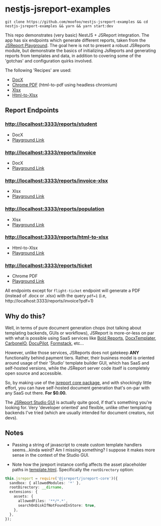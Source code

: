 # nestjs-jsreport-examples

```console
git clone https://github.com/moofoo/nestjs-jsreport-examples && cd nestjs-jsreport-examples && yarn && yarn start:dev
```

This repo demonstrates (very basic) NestJS + JSReport integration. The app has six endpoints which generate different reports, taken from the [JSReport Playground](https://playground.jsreport.net/). The goal here is not to present a robust JSReports module, but demonstrate the basics of initializing JsReports and generating reports from templates and data, in addition to covering some of the 'gotchas' and configuration quirks involved.

The following 'Recipes' are used:

- [DocX](https://jsreport.net/learn/docx)
- [Chrome PDF](https://jsreport.net/learn/chrome-pdf) (html-to-pdf using headless chromium)
- [Xlsx](https://jsreport.net/learn/xlsx)
- [Html-to-Xlsx](https://jsreport.net/learn/html-to-xlsx)

## Report Endpoints

### [http://localhost:3333/reports/student](http://localhost:3333/reports/student)

- DocX
- [Playground Link](https://playground.jsreport.net/w/admin/d7o0nIWc)

### [http://localhost:3333/reports/invoice](http://localhost:3333/reports/invoice)

- DocX
- [Playground Link](https://playground.jsreport.net/w/admin/yo9J3hvu)

### [http://localhost:3333/reports/invoice-xlsx](http://localhost:3333/reports/invoice-xlsx)

- Xlsx
- [Playground Link](https://playground.jsreport.net/w/admin/Lh8Kjc~f)

### [http://localhost:3333/reports/population](http://localhost:3333/reports/population)

- Xlsx
- [Playground Link](https://playground.jsreport.net/w/admin/V71OgRWt)

### [http://localhost:3333/reports/html-to-xlsx](http://localhost:3333/reports/html-to-xlsx)

- Html-to-Xlsx
- [Playground Link](https://playground.jsreport.net/w/admin/h45L49Dp)

### [http://localhost:3333/reports/ticket](http://localhost:3333/reports/ticket)

- Chrome PDF
- [Playground Link](https://playground.jsreport.net/w/admin/ms2EkdfI)

All endpoints except for `flight-ticket` endpoint will generate a PDF (instead of .docx or .xlsx) with the query `pdf=1` (i.e, http://localhost:3333/reports/invoice?pdf=1)

## Why do this?

Well, in terms of pure document generation chops (not talking about templating backends, GUIs or workflows), JSReport is more-or-less on par with what is possible using SaaS services like [Bold Reports](https://www.boldreports.com/), [DocxTemplater](https://docxtemplater.com/), [CarboneIO](https://carbone.io), [DocuPilot](https://docupilot.app/), [Formstack](https://www.formstack.com/), etc...

However, unlike those services, JSReports does not gatekeep **ANY** functionality behind payment tiers. Rather, their business model is oriented around usage of their 'Studio' template builder GUI, which has SaaS and self-hosted versions, while the JSReport server code itself is completely open source and accessible.

So, by making use of the [jsreport core package](https://github.com/jsreport/jsreport/tree/master/packages/jsreport-core), and with shockingly little effort, you can have self-hosted document generation that's on-par with any SaaS out there. **For $0.00.**

The [JSReport Studio GUI](https://playground.jsreport.net/w/admin/S3xqZ0Zc) is actually quite good, if that's something you're looking for. Very 'developer oriented' and flexible, unlike other templating backends I've tried (which are usually intended for document creators, not devs).

## Notes

- Passing a string of javascript to create custom template handlers seems...kinda weird? Am I missing something? I suppose it makes more sense in the context of the Studio GUI.

- Note how the jsreport instance config affects the asset placeholder paths in [template.html](src/jsreport/examples/flight-ticket/template.html). Specifically the `rootDirectory` option:

```typescript
this.jsreport = require('@jsreport/jsreport-core')({
  sandbox: { allowedModules: '*' },
  rootDirectory: __dirname,
  extensions: {
    assets: {
      allowedFiles: '**/*.*',
      searchOnDiskIfNotFoundInStore: true,
    },
  },
});
```
